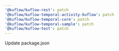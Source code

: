 ```yaml
---
'@kuflow/kuflow-rest': patch
'@kuflow/kuflow-temporal-activity-kuflow': patch
'@kuflow/kuflow-temporal-core': patch
'@kuflow/kuflow-temporal-sample': patch
'@kuflow/kuflow-test': patch
---
```


Update package.json
